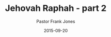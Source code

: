 ---
lunr: "true"
title: "Jehovah Raphah - part 2"
author: "Pastor Frank Jones"
postDate: "09-20-2015"
date: 2015-09-20
category: "sermons"
slug: "2015/09/ffc_09202015"
icon: microphone
audioLink: "ffc_09202015"
tags: [jehovah, raphah, healer]
mp3: "ffc_09202015/09202015.mp3"
ogg: "ffc_09202015/09202015.ogg"
linkurl: "https://archive.org/download/ffc_09202015/ffc_09202015_files.xml"
ipath: "https://archive.org/download/ffc_09202015/09202015.mp3"
layout: sermon.html
---